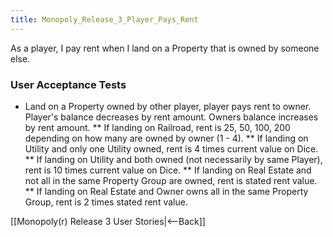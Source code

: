 ```yaml
---
title: Monopoly_Release_3_Player_Pays_Rent
---
```

As a player, I pay rent when I land on a Property that is owned by someone else.

### User Acceptance Tests
* Land on a Property owned by other player, player pays rent to owner. Player's balance decreases by rent amount. Owners balance increases by rent amount.
** If landing on Railroad, rent is 25, 50, 100, 200 depending on how many are owned by owner (1 - 4).
** If landing on Utility and only one Utility owned, rent is 4 times current value on Dice.
** If landing on Utility and both owned (not necessarily by same Player), rent is 10 times current value on Dice.
** If landing on Real Estate and not all in the same Property Group are owned, rent is stated rent value.
** If landing on Real Estate and Owner owns all in the same Property Group, rent is 2 times stated rent value.

[[Monopoly(r) Release 3 User Stories|<--Back]]